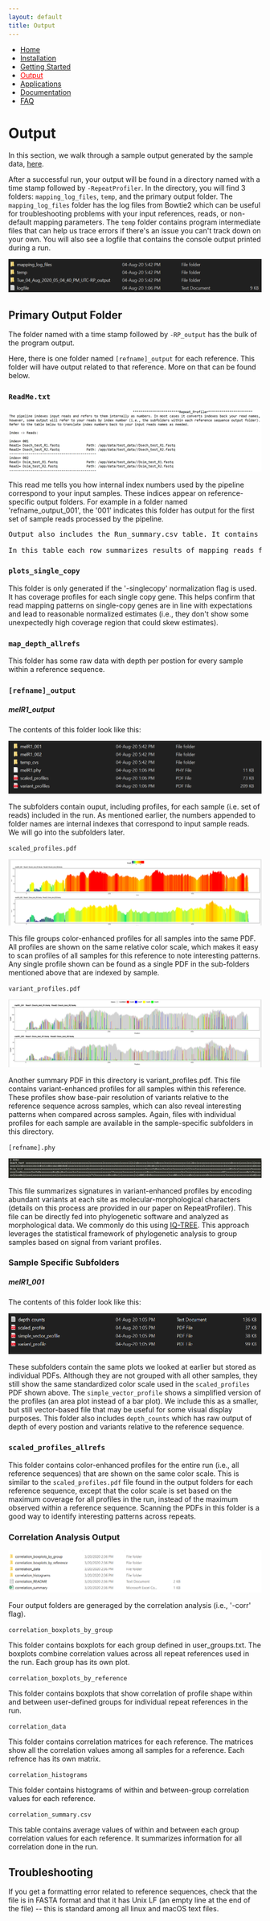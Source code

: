 ```yaml
---
layout: default
title: Output
---
```


<nav>
    <ul>
      <li><a href="/RepeatProfiler/">Home</a></li>
      <li><a href="/RepeatProfiler/installation">Installation</a></li>
      <li><a href="/RepeatProfiler/gettingstarted">Getting Started</a></li>
      <li><a href="/RepeatProfiler/output" style="color:red">Output</a></li>
      <li><a href="/RepeatProfiler/application">Applications</a></li>
      <li><a href="/RepeatProfiler/documentation">Documentation</a></li>
      <li><a href="/RepeatProfiler/FAQ">FAQ</a></li>
    </ul>
</nav>

# Output

In this section, we walk through a sample output generated by the sample data, <a href="https://github.com/johnssproul/RepeatProfiler/releases/download/0.96/sample_data.zip" target="_blank">here</a>.

After a successful run, your output will be found in a directory named with a time stamp followed by `-RepeatProfiler`. In the directory, you will find 3 folders: `mapping_log_files`, `temp`, and the primary output folder. The `mapping_log_files` folder has the log files from Bowtie2 which can be useful for troubleshooting problems with your input references, reads, or non-default mapping parameters. The `temp` folder contains program intermediate files that can help us trace errors if there's an issue you can't track down on your own. You will also see a logfile that contains the console output printed during a run.

![top folder](./folder.png)

## Primary Output Folder

The folder named with a time stamp followed by `-RP_output` has the bulk of the program output.

Here, there is one folder named `[refname]_output` for each reference. This folder will have output related to that reference. More on that can be found below.

### `ReadMe.txt`

![readme](readme.png)

This read me tells you how internal index numbers used by the pipeline correspond to your input samples. These indices appear on reference-specific output folders. For example in a folder named 'refname_output_001', the '001' indicates this folder has output for the first set of sample reads processed by the pipeline.

<pre>Output also includes the Run_summary.csv table. It contains information about the references you used (e.g. length), average coverage, percent coverage, etc. Since this run included the '-singlecopy' flag which normalizes coverage based on single-copy genes, there will be some info about single copy genes at the bottom of the table.

In this table each row summarizes results of mapping reads from a given sample to a single reference seqeuence. So if you had a run with reads from four samples, and four reference sequences, this table would include 16 rows, with four for each reference sequence corresponding to each of the four samples that were mapped.</pre>

### `plots_single_copy`

This folder is only generated if the '-singlecopy' normalization flag is used. It has coverage profiles for each single copy gene. This helps confirm that read mapping patterns on single-copy genes are in line with expectations and lead to reasonable normalized estimates (i.e., they don't show some unexpectedly high coverage region that could skew estimates).

### `map_depth_allrefs`

This folder has some raw data with depth per postion for every sample within a reference sequence.

### `[refname]_output` 

##### melR1_output 

The contents of this folder look like this:

![ref_output folder](ref_output.png)

The subfolders contain ouput, including profiles, for each sample (i.e. set of reads) included in the run. As mentioned earlier, the numbers appended to folder names are internal indexes that correspond to input sample reads. We will go into the subfolders later.

`scaled_profiles.pdf`

![scaled_profiles](scaled_profiles.png)

This file groups color-enhanced profiles for all samples into the same PDF. All profiles are shown on the same relative color scale, which makes it easy to scan profiles of all samples for this reference to note interesting patterns. Any single profile shown can be found as a single PDF in the sub-folders mentioned above that are indexed by sample.

`variant_profiles.pdf`

![variant_profiles](variant_profiles.png)

Another summary PDF in this directory is variant_profiles.pdf. This file contains variant-enhanced profiles for all samples within this reference. These profiles show base-pair resolution of variants relative to the reference sequence across samples, which can also reveal interesting patterns when compared across samples. Again, files with individual profiles for each sample are available in the sample-specific subfolders in this directory.

`[refname].phy`

![phylip](phylip.png)

This file summarizes signatures in variant-enhanced profiles by encoding abundant variants at each site as molecular-morphological characters (details on this process are provided in our paper on RepeatProfiler). This file can be directly fed into phylogenetic software and analyzed as morphological data. We commonly do this using <a href="http://www.iqtree.org/" target="_blank">IQ-TREE</a>. This approach leverages the statistical framework of phylogenetic analysis to group samples based on signal from variant profiles.

### Sample Specific Subfolders

##### melR1_001

The contents of this folder look like this:

![sample_output](sample_output.png)

These subfolders contain the same plots we looked at earlier but stored as individual PDFs. Although they are not grouped with all other samples, they still show the same standardized color scale used in the `scaled_profiles` PDF shown above. The `simple_vector_profile` shows a simplified version of the profiles (an area plot instead of a bar plot). We include this as a smaller, but still vector-based file that may be useful for some visual display purposes. This folder also includes `depth_counts` which has raw output of depth of every postion and variants relative to the reference sequence. 

### `scaled_profiles_allrefs`

This folder contains color-enhanced profiles for the entire run (i.e., all reference sequences) that are shown on the same color scale. This is similar to the `scaled_profiles.pdf` file found in the output folders for each reference sequence, except that the color scale is set based on the maximum coverage for all profiles in the run, instead of the maximum observed within a reference sequence. Scanning the PDFs in this folder is a good way to identify interesting patterns across repeats.

### Correlation Analysis Output

![correlation](correlation.png)

Four output folders are generaged by the correlation analysis (i.e., '-corr' flag).

`correlation_boxplots_by_group`

This folder contains boxplots for each group defined in user_groups.txt. The boxplots combine correlation values across all repeat references used in the run. Each group has its own plot.

`correlation_boxplots_by_reference` 

This folder contains boxplots that show correlation of profile shape within and between user-defined groups for individual repeat references in the run.

`correlation_data` 

This folder contains correlation matrices for each reference. The matrices show all the correlation values among all samples for a reference. Each refrence has its own matrix.

`correlation_histograms` 

This folder contains histograms of within and between-group correlation values for each reference.

`correlation_summary.csv` 

This table contains average values of within and between each group correlation values for each reference. It summarizes information for all correlation done in the run.

## Troubleshooting

If you get a formatting error related to reference sequences, check that the file is in FASTA format and that it has Unix LF (an empty line at the end of the file) -- this is standard among all linux and macOS text files.
